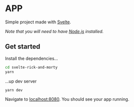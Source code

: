 # APP

Simple project made with [Svelte](https://svelte.dev).

*Note that you will need to have [Node.js](https://nodejs.org) installed.*

## Get started

Install the dependencies...

```bash
cd svelte-rick-and-morty
yarn
```

...up dev server

```bash
yarn dev
```

Navigate to [localhost:8080](http://localhost:8080). You should see your app running.